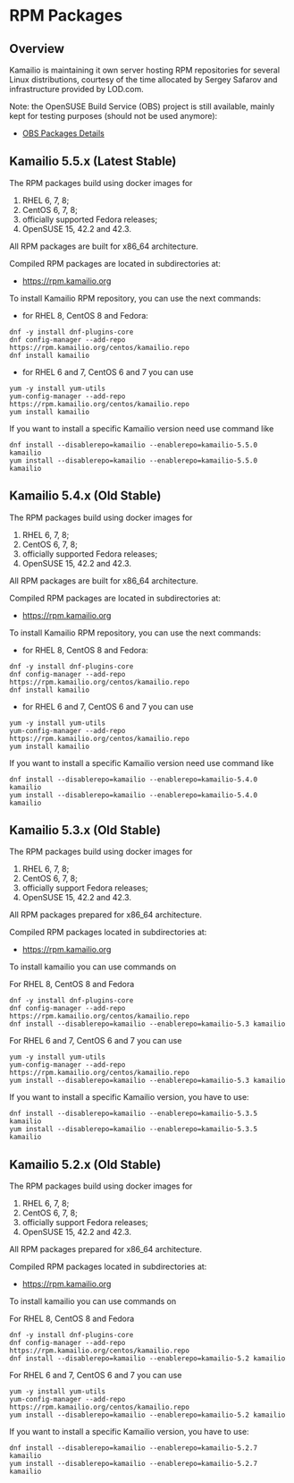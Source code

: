 # RPM Packages

## Overview

Kamailio is maintaining it own server hosting RPM repositories for
several Linux distributions, courtesy of the time allocated by Sergey
Safarov and infrastructure provided by LOD.com.

Note: the OpenSUSE Build Service (OBS) project is still available,
mainly kept for testing purposes (should not be used anymore):

- [OBS Packages Details](../packages/rpms-obs.md)

## Kamailio 5.5.x (Latest Stable)

The RPM packages build using docker images for

1. RHEL 6, 7, 8;
2. CentOS 6, 7, 8;
3. officially supported Fedora releases;
4. OpenSUSE 15, 42.2 and 42.3.

All RPM packages are built for x86_64 architecture.

Compiled RPM packages are located in subdirectories at:

- <https://rpm.kamailio.org>

To install Kamailio RPM repository, you can use the next commands:

- for RHEL 8, CentOS 8 and Fedora:

<!-- -->

    dnf -y install dnf-plugins-core
    dnf config-manager --add-repo https://rpm.kamailio.org/centos/kamailio.repo
    dnf install kamailio

- for RHEL 6 and 7, CentOS 6 and 7 you can use

<!-- -->

    yum -y install yum-utils
    yum-config-manager --add-repo https://rpm.kamailio.org/centos/kamailio.repo
    yum install kamailio

If you want to install a specific Kamailio version need use command like

    dnf install --disablerepo=kamailio --enablerepo=kamailio-5.5.0 kamailio
    yum install --disablerepo=kamailio --enablerepo=kamailio-5.5.0 kamailio

## Kamailio 5.4.x (Old Stable)

The RPM packages build using docker images for

1. RHEL 6, 7, 8;
2. CentOS 6, 7, 8;
3. officially supported Fedora releases;
4. OpenSUSE 15, 42.2 and 42.3.

All RPM packages are built for x86_64 architecture.

Compiled RPM packages are located in subdirectories at:

- <https://rpm.kamailio.org>

To install Kamailio RPM repository, you can use the next commands:

- for RHEL 8, CentOS 8 and Fedora:

<!-- -->

    dnf -y install dnf-plugins-core
    dnf config-manager --add-repo https://rpm.kamailio.org/centos/kamailio.repo
    dnf install kamailio

- for RHEL 6 and 7, CentOS 6 and 7 you can use

<!-- -->

    yum -y install yum-utils
    yum-config-manager --add-repo https://rpm.kamailio.org/centos/kamailio.repo
    yum install kamailio

If you want to install a specific Kamailio version need use command like

    dnf install --disablerepo=kamailio --enablerepo=kamailio-5.4.0 kamailio
    yum install --disablerepo=kamailio --enablerepo=kamailio-5.4.0 kamailio

## Kamailio 5.3.x (Old Stable)

The RPM packages build using docker images for

1. RHEL 6, 7, 8;
2. CentOS 6, 7, 8;
3. officially support Fedora releases;
4. OpenSUSE 15, 42.2 and 42.3.

All RPM packages prepared for x86_64 architecture.

Compiled RPM packages located in subdirectories at:

- <https://rpm.kamailio.org>

To install kamailio you can use commands on

For RHEL 8, CentOS 8 and Fedora

    dnf -y install dnf-plugins-core
    dnf config-manager --add-repo https://rpm.kamailio.org/centos/kamailio.repo
    dnf install --disablerepo=kamailio --enablerepo=kamailio-5.3 kamailio

For RHEL 6 and 7, CentOS 6 and 7 you can use

    yum -y install yum-utils
    yum-config-manager --add-repo https://rpm.kamailio.org/centos/kamailio.repo
    yum install --disablerepo=kamailio --enablerepo=kamailio-5.3 kamailio

If you want to install a specific Kamailio version, you have to use:

    dnf install --disablerepo=kamailio --enablerepo=kamailio-5.3.5 kamailio
    yum install --disablerepo=kamailio --enablerepo=kamailio-5.3.5 kamailio

## Kamailio 5.2.x (Old Stable)

The RPM packages build using docker images for

1. RHEL 6, 7, 8;
2. CentOS 6, 7, 8;
3. officially support Fedora releases;
4. OpenSUSE 15, 42.2 and 42.3.

All RPM packages prepared for x86_64 architecture.

Compiled RPM packages located in subdirectories at:

- <https://rpm.kamailio.org>

To install kamailio you can use commands on

For RHEL 8, CentOS 8 and Fedora

    dnf -y install dnf-plugins-core
    dnf config-manager --add-repo https://rpm.kamailio.org/centos/kamailio.repo
    dnf install --disablerepo=kamailio --enablerepo=kamailio-5.2 kamailio

For RHEL 6 and 7, CentOS 6 and 7 you can use

    yum -y install yum-utils
    yum-config-manager --add-repo https://rpm.kamailio.org/centos/kamailio.repo
    yum install --disablerepo=kamailio --enablerepo=kamailio-5.2 kamailio

If you want to install a specific Kamailio version, you have to use:

    dnf install --disablerepo=kamailio --enablerepo=kamailio-5.2.7 kamailio
    yum install --disablerepo=kamailio --enablerepo=kamailio-5.2.7 kamailio
